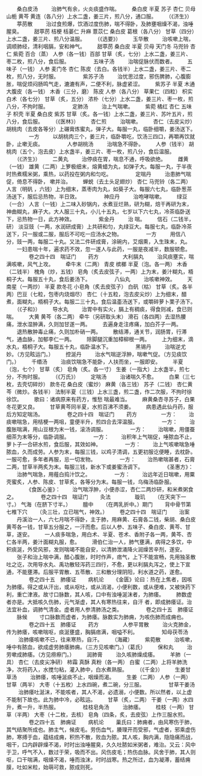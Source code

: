 <!-- { "loadSidebar": true } -->
　　桑白皮汤
　　 治肺气有余，火炎痰盛作喘。
　　桑白皮 半夏 苏子 杏仁 贝母 山栀 黄芩 黄连（各八分）上水二盏，姜三片，煎八分，通口服。
　　（《济生》）
　　葶苈散
　　 治过食煎爆，饮酒过度伤肺，喘不得卧，及肺壅咽燥不渴，浊唾腥臭。
　　甜葶苈 桔梗 栝蒌仁 升麻 薏苡仁 桑白皮 葛根（各八分） 甘草（四分）上水二盏，姜三片、煎八分温服。
　　（《选要》）
　　玉华散
　　 治咳嗽上喘，调顺肺经，清利咽膈，安和神气。
　　甜葶苈 桑白皮 半夏 贝母 天门冬 马兜铃 杏仁 紫菀 百合（蒸） 人参（各一钱）百部 甘草（炙，七分）上水二盏，姜三片、枣二枚，煎八分，食后服。
　　
　　五味子汤
　　 治喘促脉伏而数者。
　　五味子（一钱） 人参 麦门冬 杏仁 陈皮（去白。各钱半）上水二盏，姜三片、枣二枚，煎八分，无时服。
　　
　　紫苏子汤
　　 治忧思过度，邪伤脾肺，心腹膨胀，喘促烦闷肠鸣气走，漉漉有声，二便不利，脉虚紧涩。
　　紫苏子 半夏 木通 大腹皮（各一钱） 木香（三分，磨） 陈皮 人参（各八分） 草果仁（四粒） 枳实 白术（各七分） 甘草（炙，五分） 浓朴（七分）上水二盏，姜三片、枣一枚，煎八分，不拘时服。
　　
　　定肺汤
　　 治上气喘嗽。
　　紫菀 橘红 杏仁 五味子 枳壳 半夏 桑白皮 紫苏 甘草（炙。各一钱）上水二盏，姜三片、苏叶五片，煎八分，食后服。
　　（《医林》）
　　杏仁煎
　　 治喘嗽。
　　杏仁（去皮尖炒） 胡桃肉（去皮各等分）上碾膏炼蜜丸，弹子大。每服一丸，临卧细嚼，姜汤送下。
　　
　　一方
　　 以胡桃肉三个，姜三片，临卧嚼吃，饮汤三四口，再嚼再饮就卧，止嗽无痰。
　　
　　人参胡桃汤
　　 治喘急不得卧。
　　人参（钱半） 胡桃肉（五个，泡去皮）上水盏半，姜三片、枣一枚，煎八分，食后温服。
　　（《济生》）
　　二黄丸
　　 治停痰在胃，喘息不通，呼吸欲绝。
　　雌黄（一钱） 雄黄（二两）上箩极细末，熔黄蜡为丸，如弹子大。每服一丸，于半夜时热煮糯米粥，乘热，以药投在粥内和匀吃。
　　
　　定喘丹
　　 治患肺气喘促，倚息不得卧， 嗽并治。
　　蝉蜕（去土头足翅炒） 杏仁 马兜铃（各二两） 人言（明矾 ，六钱）上为细末，蒸枣肉为丸，如葵子大。每服六七丸，临卧葱茶汤送下，服后忌热物，半日效。
　　
　　神应丹
　　 治咆哮喘嗽。
　　绿豆（一合） 人言（一钱）上二味入砂锅内，水煮豆烂熟，研为糊，焙干再研为末，神曲糊丸，麻子大。大人服三十丸，小儿十五丸，七岁以下六七丸，冷茶临卧送下，忌热物一日，此方神效。
　　
　　紫金丹
　　 治 喘。
　　信石（二钱半，研） 淡豆豉（一两，水润研成膏）上共研和匀，丸绿豆大。每服七丸，临卧冷茶送下，只一服或二服，服后不可吃一应汤水之物。
　　
　　一方
　　 用信八分，豉一两，每服二十丸。又法二件研成膏，涂碗内，艾烟熏，入生珠末，丸。
　　一妇患喘十年，遍求药不效，忽一遂人与此药，一服是夜减半，数服顿愈。
　　
　　卷之四十四　喘证门
　　药方
　　
　　大利膈丸
　　 治风痰壅实，喘满咳嗽，风气上攻。
　　牵牛末（二两） 青皮 槟榔 半夏（泡。各一两） 木香（二钱半） 槐角（炒，五钱） 皂角（炙去皮弦子，一两）上为末，姜汁糊丸，梧桐子大。每服五十丸，食后姜汤下。
　　
　　八仙丸
　　 治咳嗽神效。
　　天南星（一两炒） 半夏 款冬花 小皂角（炙去皮弦子） 白矾（枯） 甘草（炙。各半两）巴豆（七粒，包枣内烧烟尽） 杏仁（十五粒，泡去皮尖炒）上为细末，醋煮，面糊丸，梧桐子大。每服二三十丸，食后温齑汤送下，或嚼碎萝卜栗子汤下。
　　（《子和》）
　　导水丸
　　 治胃中有实火，膈上有稠痰，得食则减，食已则喘。
　　大黄 黄芩（各二两） 牵牛（另研取头末） 滑石（各四两）去湿热腰痛，泄水湿肿满，久则加甘遂一两。
　　去遍身走注疼痛，加白芥子一两。
　　退热散肿毒止痛，久则加朴硝一两。
　　散结滞，通关节，润肠胃，行滞气，通血脉，加郁李仁一两。
　　除脚腿沉重加樟柳根一两。
　　上为细末，滴水丸，梧桐子大。每服五十丸，临卧温水下。
　　
　　黑锡丹
　　 治喘逆尤妙。（方见眩运门。）
　　控涎丹
　　 治水气喘逆浮肿，喘嗽气促。（方见痰饮门。）
　　千缗汤
　　 治痰饮喘急不能卧，人扶而坐，一服即安。
　　半夏（泡，七个） 甘草（炙） 皂角（炙。各一寸） 生姜（一指大）上水盏半，煎七分，不拘时服。
　　（《万氏》）
　　定喘汤
　　 治诸喘久不愈。
　　白果（三七枚，去壳切碎炒） 款冬花 桑白皮（蜜炒） 麻黄（各三钱） 苏子（二钱） 杏仁黄芩（微炒。各钱半） 法制半夏（三钱）上水三盏，煎二盏，作二次服，不拘时徐徐饮。
　　歌曰：诸病原来有药方，惟愁 喘最难当。
　　麻黄桑杏寻苏子，白果冬花更又良。
　　甘草黄芩同半夏，水煎百沸不须姜。
　　病患遇此仙丹药，服后方知定喘汤。
　　
　　卷之四十四　喘证门
　　药方
　　
　　一方：
　　治痰嗽喘急，用桔梗一两咀，童便半升，煎四合去滓温服。
　　
　　一方：
　　治腹胀喘满，用山豆根为末一钱，滚汤调服。
　　
　　一方：
　　治喘嗽，用僵蚕细茶为末等分，临卧调服。
　　
　　一方：
　　治积年上气喘促，唾脓血不止，萝卜子一合研水煎，食后服，其效如神。
　　
　　一方：
　　治上气咳嗽喘急唾脓血，久而成劳。人参为末，每服三钱，以鸡子清调，五更初服讫便睡，去枕卧。一服可愈，多年者再服，忌一切发物。
　　
　　一方：
　　治热嗽喘甚者，石膏二两，甘草半两炙为末。每服三钱，新水下或姜蜜汤调下。
　　
　　《圣惠方》：
　　治肺气喘急，用薤白捣汁饮之。
　　
　　一方：
　　治远年近日喘嗽，用粟壳蜜炙，人参、陈皮、甘草炙，各等分为末。每服一钱，乌梅汤临卧服。
　　
　　《食医心鉴》：
　　治气喘浮肿，小便赤涩，杏仁二两炒研，和米煮粥食之。
　　
　　卷之四十四　喘证门
　　灸法
　　
　　璇玑
　　（在天突下一寸。） 气海（在脐下寸半。）
　　膻中
　　（在两乳折中。）期门
　　背中骨节第七椎下穴
　　（灸三壮，立已喘气，神效。）
　　卷之四十四　喘证门
　　治案
　　丹溪治一人，六七月喘不得卧，主于肺，用麻黄、石膏各二钱，柴胡、桑白皮 黄芩各一钱，甘草五分服之，一汗而愈。后以人参、五味子、桑白皮、黄芩、甘草，遂安。
　　一人痰多喘急，用白术、半夏、苍术、香附子各一两，黄芩、杏仁各半两，姜汁面糊丸服，愈。
　　滑伯仁治一人，肺气壅满，病得之多饮，中积痰涎，外受风邪，发则喘竭不能自安，以清肺泄涌降火润燥苦辛剂，遂安。
　　张子和治上喘中满，醋心腹胀，时时作声，痞气，上下不能宣畅，先用独圣散吐之讫，次用导水丸、禹功散轻泻药三四行，不愈，更以利膈丸泻之，使上下宣通，不能壅滞。后服平胃散、五苓散、三和散分理阴阳，利水道之药，遂愈。
　　
　　卷之四十五　肺痿证
　　病机论
　　《金匮》论曰：热在上焦者，因咳为肺痿。得之或从汗出，或从呕吐，或从消渴，小便利数，或从便难，又被快药下利，重亡津液。故寸口脉数，其人咳，口中有浊唾涎沫者，为肺痿。
　　肺数虚者亦是。大抵咳久伤肺，元气渐虚，其人有寒热往来，自汗 者，即成肺痿证。治法宜补血，调肺气清金。虚者用人参清肺汤之类。
　　
　　卷之四十五　肺痿证
　　脉候
　　寸口脉数而虚者，为肺痿。脉数实为肺痈，为咳伤肺而成痈也。
　　
　　卷之四十五　肺痿证
　　药方
　　
　　人参平胃散
　　 治火克肺金，传为肺痿，咳嗽喘呕，痰涎壅盛，胸膈痞满，咽嗌不利。
　　
　　知母茯苓汤
　　 治肺痿咳嗽不已，往来寒热，自汗。
　　（海藏）
　　紫菀散
　　 治咳嗽，唾中有脓血，欲成虚劳肺痿肺痈。（三方见咳嗽门。）（葛氏）
　　保和丸
　　 治劳嗽成肺痿。（方见痨瘵门。）
　　润肺膏
　　 治久咳肺燥成痿。
　　羊肺（一具） 杏仁（去皮尖净研） 柿霜 真酥 真粉（各一两） 白蜜（二两）上将羊肺洗净，次将药入，水搅匀粘，灌入肺中，白水煮熟服。
　　（《千金》）
　　生姜甘草汤
　　 治肺痿，咳唾涎痰不止，咽燥而渴。
　　生姜（二两） 人参（一两） 甘草（两半） 大枣（十五枚）上水四碗，煮二碗，分三服。
　　
　　甘草干姜汤
　　 治肺痿吐涎沫，不能咳者，其人不渴，必遗溺，小便数。所以然者，以上虚不能制下故也。此为肺中冷，必眩运。
　　甘草（炙，二两） 干姜（一两）水四升，煮一升，半热服。
　　
　　桂枝皂角汤
　　 治肺痿。
　　桂枝（一两） 甘草（半两） 大枣（十二枚，去核） 皂角（四条，炙，去皮弦）上作三服水煎。
　　
　　卷之四十五　肺痈证
　　病机论
　　巢氏曰：肺痈者，由风寒伤于肺，其气结聚所成也。肺主气，候皮毛。劳伤血气，腠理开而受邪，气虚者，邪乘虚伤肺，寒搏于血，蕴结成痈，积热不散，败血为脓。其人咳，胸内满，隐隐痛而战，咽干，口内辟辟燥不渴，时时出浊唾腥臭，久久吐脓如米粥者，难治。又云：风中于卫，呼气不入，数过于荣，吸而不出。风伤皮毛；热伤血脉。风舍于肺，其人则呕，口干喘满，咽燥不渴，唾而浊沫，时时战寒。热之所过，血为凝滞，蓄结痈膜，吐如米粒，始萌可救，脓成则死。
